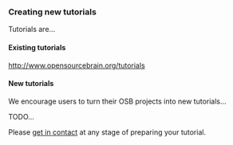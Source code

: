 ### Creating new tutorials

Tutorials are...

#### Existing tutorials 

http://www.opensourcebrain.org/tutorials

#### New tutorials

We encourage users to turn their OSB projects into new tutorials... 

TODO...

Please [get in contact](http://www.opensourcebrain.org/docs#How_To_Contact_Us) at any stage of preparing your tutorial. 
